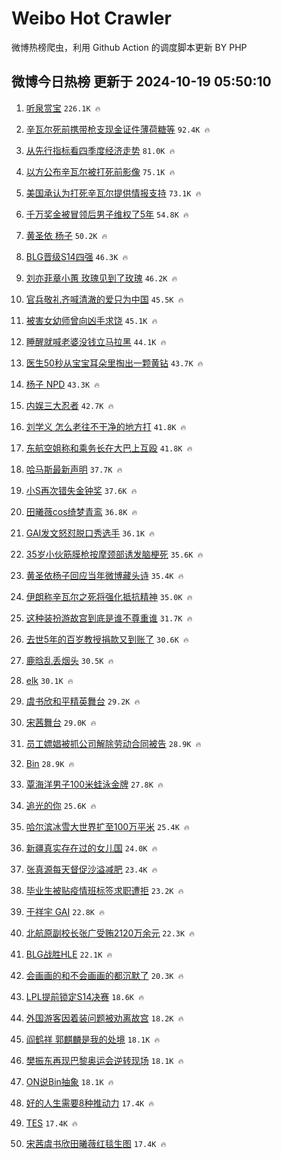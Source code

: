# Weibo Hot Crawler 



微博热榜爬虫，利用 Github Action 的调度脚本更新 BY PHP 


## 微博今日热榜 更新于 2024-10-19 05:50:10 
1. [听泉赏宝](https://s.weibo.com/weibo?q=%23%E5%90%AC%E6%B3%89%E8%B5%8F%E5%AE%9D%23&t=31&band_rank=1&Refer=top) `226.1K 🔥` 

1. [辛瓦尔死前携带枪支现金证件薄荷糖等](https://s.weibo.com/weibo?q=%23%E8%BE%9B%E7%93%A6%E5%B0%94%E6%AD%BB%E5%89%8D%E6%90%BA%E5%B8%A6%E6%9E%AA%E6%94%AF%E7%8E%B0%E9%87%91%E8%AF%81%E4%BB%B6%E8%96%84%E8%8D%B7%E7%B3%96%E7%AD%89%23&t=31&band_rank=2&Refer=top) `92.4K 🔥` 

1. [从先行指标看四季度经济走势](https://s.weibo.com/weibo?q=%23%E4%BB%8E%E5%85%88%E8%A1%8C%E6%8C%87%E6%A0%87%E7%9C%8B%E5%9B%9B%E5%AD%A3%E5%BA%A6%E7%BB%8F%E6%B5%8E%E8%B5%B0%E5%8A%BF%23&t=31&band_rank=3&Refer=top) `81.0K 🔥` 

1. [以方公布辛瓦尔被打死前影像](https://s.weibo.com/weibo?q=%23%E4%BB%A5%E6%96%B9%E5%85%AC%E5%B8%83%E8%BE%9B%E7%93%A6%E5%B0%94%E8%A2%AB%E6%89%93%E6%AD%BB%E5%89%8D%E5%BD%B1%E5%83%8F%23&t=31&band_rank=4&Refer=top) `75.1K 🔥` 

1. [美国承认为打死辛瓦尔提供情报支持](https://s.weibo.com/weibo?q=%23%E7%BE%8E%E5%9B%BD%E6%89%BF%E8%AE%A4%E4%B8%BA%E6%89%93%E6%AD%BB%E8%BE%9B%E7%93%A6%E5%B0%94%E6%8F%90%E4%BE%9B%E6%83%85%E6%8A%A5%E6%94%AF%E6%8C%81%23&t=31&band_rank=5&Refer=top) `73.1K 🔥` 

1. [千万奖金被冒领后男子维权了5年](https://s.weibo.com/weibo?q=%23%E5%8D%83%E4%B8%87%E5%A5%96%E9%87%91%E8%A2%AB%E5%86%92%E9%A2%86%E5%90%8E%E7%94%B7%E5%AD%90%E7%BB%B4%E6%9D%83%E4%BA%865%E5%B9%B4%23&t=31&band_rank=6&Refer=top) `54.8K 🔥` 

1. [黄圣依 杨子](https://s.weibo.com/weibo?q=%E9%BB%84%E5%9C%A3%E4%BE%9D%20%E6%9D%A8%E5%AD%90&t=31&band_rank=7&Refer=top) `50.2K 🔥` 

1. [BLG晋级S14四强](https://s.weibo.com/weibo?q=BLG%E6%99%8B%E7%BA%A7S14%E5%9B%9B%E5%BC%BA&t=31&band_rank=8&Refer=top) `46.3K 🔥` 

1. [刘亦菲章小蕙 玫瑰见到了玫瑰](https://s.weibo.com/weibo?q=%E5%88%98%E4%BA%A6%E8%8F%B2%E7%AB%A0%E5%B0%8F%E8%95%99%20%E7%8E%AB%E7%91%B0%E8%A7%81%E5%88%B0%E4%BA%86%E7%8E%AB%E7%91%B0&t=31&band_rank=9&Refer=top) `46.2K 🔥` 

1. [官兵敬礼齐喊清澈的爱只为中国](https://s.weibo.com/weibo?q=%23%E5%AE%98%E5%85%B5%E6%95%AC%E7%A4%BC%E9%BD%90%E5%96%8A%E6%B8%85%E6%BE%88%E7%9A%84%E7%88%B1%E5%8F%AA%E4%B8%BA%E4%B8%AD%E5%9B%BD%23&t=31&band_rank=10&Refer=top) `45.5K 🔥` 

1. [被害女幼师曾向凶手求饶](https://s.weibo.com/weibo?q=%23%E8%A2%AB%E5%AE%B3%E5%A5%B3%E5%B9%BC%E5%B8%88%E6%9B%BE%E5%90%91%E5%87%B6%E6%89%8B%E6%B1%82%E9%A5%B6%23&t=31&band_rank=11&Refer=top) `45.1K 🔥` 

1. [睡醒就喊老婆没钱立马拉黑](https://s.weibo.com/weibo?q=%23%E7%9D%A1%E9%86%92%E5%B0%B1%E5%96%8A%E8%80%81%E5%A9%86%E6%B2%A1%E9%92%B1%E7%AB%8B%E9%A9%AC%E6%8B%89%E9%BB%91%23&t=31&band_rank=12&Refer=top) `44.1K 🔥` 

1. [医生50秒从宝宝耳朵里掏出一颗黄钻](https://s.weibo.com/weibo?q=%23%E5%8C%BB%E7%94%9F50%E7%A7%92%E4%BB%8E%E5%AE%9D%E5%AE%9D%E8%80%B3%E6%9C%B5%E9%87%8C%E6%8E%8F%E5%87%BA%E4%B8%80%E9%A2%97%E9%BB%84%E9%92%BB%23&t=31&band_rank=13&Refer=top) `43.7K 🔥` 

1. [杨子 NPD](https://s.weibo.com/weibo?q=%E6%9D%A8%E5%AD%90%20NPD&t=31&band_rank=14&Refer=top) `43.3K 🔥` 

1. [内娱三大忍者](https://s.weibo.com/weibo?q=%E5%86%85%E5%A8%B1%E4%B8%89%E5%A4%A7%E5%BF%8D%E8%80%85&t=31&band_rank=15&Refer=top) `42.7K 🔥` 

1. [刘学义 怎么老往不干净的地方打](https://s.weibo.com/weibo?q=%E5%88%98%E5%AD%A6%E4%B9%89%20%E6%80%8E%E4%B9%88%E8%80%81%E5%BE%80%E4%B8%8D%E5%B9%B2%E5%87%80%E7%9A%84%E5%9C%B0%E6%96%B9%E6%89%93&t=31&band_rank=16&Refer=top) `41.8K 🔥` 

1. [东航空姐称和乘务长在大巴上互殴](https://s.weibo.com/weibo?q=%23%E4%B8%9C%E8%88%AA%E7%A9%BA%E5%A7%90%E7%A7%B0%E5%92%8C%E4%B9%98%E5%8A%A1%E9%95%BF%E5%9C%A8%E5%A4%A7%E5%B7%B4%E4%B8%8A%E4%BA%92%E6%AE%B4%23&t=31&band_rank=17&Refer=top) `41.8K 🔥` 

1. [哈马斯最新声明](https://s.weibo.com/weibo?q=%23%E5%93%88%E9%A9%AC%E6%96%AF%E6%9C%80%E6%96%B0%E5%A3%B0%E6%98%8E%23&t=31&band_rank=18&Refer=top) `37.7K 🔥` 

1. [小S再次错失金钟奖](https://s.weibo.com/weibo?q=%23%E5%B0%8FS%E5%86%8D%E6%AC%A1%E9%94%99%E5%A4%B1%E9%87%91%E9%92%9F%E5%A5%96%23&t=31&band_rank=19&Refer=top) `37.6K 🔥` 

1. [田曦薇cos绮梦青鸾](https://s.weibo.com/weibo?q=%23%E7%94%B0%E6%9B%A6%E8%96%87cos%E7%BB%AE%E6%A2%A6%E9%9D%92%E9%B8%BE%23&t=31&band_rank=20&Refer=top) `36.8K 🔥` 

1. [GAI发文怒怼脱口秀选手](https://s.weibo.com/weibo?q=%23GAI%E5%8F%91%E6%96%87%E6%80%92%E6%80%BC%E8%84%B1%E5%8F%A3%E7%A7%80%E9%80%89%E6%89%8B%23&t=31&band_rank=21&Refer=top) `36.1K 🔥` 

1. [35岁小伙筋膜枪按摩颈部诱发脑梗死](https://s.weibo.com/weibo?q=%2335%E5%B2%81%E5%B0%8F%E4%BC%99%E7%AD%8B%E8%86%9C%E6%9E%AA%E6%8C%89%E6%91%A9%E9%A2%88%E9%83%A8%E8%AF%B1%E5%8F%91%E8%84%91%E6%A2%97%E6%AD%BB%23&t=31&band_rank=22&Refer=top) `35.6K 🔥` 

1. [黄圣依杨子回应当年微博藏头诗](https://s.weibo.com/weibo?q=%E9%BB%84%E5%9C%A3%E4%BE%9D%E6%9D%A8%E5%AD%90%E5%9B%9E%E5%BA%94%E5%BD%93%E5%B9%B4%E5%BE%AE%E5%8D%9A%E8%97%8F%E5%A4%B4%E8%AF%97&t=31&band_rank=23&Refer=top) `35.4K 🔥` 

1. [伊朗称辛瓦尔之死将强化抵抗精神](https://s.weibo.com/weibo?q=%23%E4%BC%8A%E6%9C%97%E7%A7%B0%E8%BE%9B%E7%93%A6%E5%B0%94%E4%B9%8B%E6%AD%BB%E5%B0%86%E5%BC%BA%E5%8C%96%E6%8A%B5%E6%8A%97%E7%B2%BE%E7%A5%9E%23&t=31&band_rank=24&Refer=top) `35.0K 🔥` 

1. [这种装扮游故宫到底是谁不尊重谁](https://s.weibo.com/weibo?q=%23%E8%BF%99%E7%A7%8D%E8%A3%85%E6%89%AE%E6%B8%B8%E6%95%85%E5%AE%AB%E5%88%B0%E5%BA%95%E6%98%AF%E8%B0%81%E4%B8%8D%E5%B0%8A%E9%87%8D%E8%B0%81%23&t=31&band_rank=25&Refer=top) `31.7K 🔥` 

1. [去世5年的百岁教授捐款又到账了](https://s.weibo.com/weibo?q=%23%E5%8E%BB%E4%B8%965%E5%B9%B4%E7%9A%84%E7%99%BE%E5%B2%81%E6%95%99%E6%8E%88%E6%8D%90%E6%AC%BE%E5%8F%88%E5%88%B0%E8%B4%A6%E4%BA%86%23&t=31&band_rank=26&Refer=top) `30.6K 🔥` 

1. [鹿晗乱丢烟头](https://s.weibo.com/weibo?q=%23%E9%B9%BF%E6%99%97%E4%B9%B1%E4%B8%A2%E7%83%9F%E5%A4%B4%23&t=31&band_rank=27&Refer=top) `30.5K 🔥` 

1. [elk](https://s.weibo.com/weibo?q=elk&t=31&band_rank=28&Refer=top) `30.1K 🔥` 

1. [虞书欣和平精英舞台](https://s.weibo.com/weibo?q=%E8%99%9E%E4%B9%A6%E6%AC%A3%E5%92%8C%E5%B9%B3%E7%B2%BE%E8%8B%B1%E8%88%9E%E5%8F%B0&t=31&band_rank=29&Refer=top) `29.2K 🔥` 

1. [宋茜舞台](https://s.weibo.com/weibo?q=%E5%AE%8B%E8%8C%9C%E8%88%9E%E5%8F%B0&t=31&band_rank=30&Refer=top) `29.0K 🔥` 

1. [员工嫖娼被抓公司解除劳动合同被告](https://s.weibo.com/weibo?q=%23%E5%91%98%E5%B7%A5%E5%AB%96%E5%A8%BC%E8%A2%AB%E6%8A%93%E5%85%AC%E5%8F%B8%E8%A7%A3%E9%99%A4%E5%8A%B3%E5%8A%A8%E5%90%88%E5%90%8C%E8%A2%AB%E5%91%8A%23&t=31&band_rank=31&Refer=top) `28.9K 🔥` 

1. [Bin](https://s.weibo.com/weibo?q=Bin&t=31&band_rank=32&Refer=top) `28.9K 🔥` 

1. [覃海洋男子100米蛙泳金牌](https://s.weibo.com/weibo?q=%23%E8%A6%83%E6%B5%B7%E6%B4%8B%E7%94%B7%E5%AD%90100%E7%B1%B3%E8%9B%99%E6%B3%B3%E9%87%91%E7%89%8C%23&t=31&band_rank=33&Refer=top) `27.8K 🔥` 

1. [追光的你](https://s.weibo.com/weibo?q=%23%E8%BF%BD%E5%85%89%E7%9A%84%E4%BD%A0%23&t=31&band_rank=34&Refer=top) `25.6K 🔥` 

1. [哈尔滨冰雪大世界扩至100万平米](https://s.weibo.com/weibo?q=%23%E5%93%88%E5%B0%94%E6%BB%A8%E5%86%B0%E9%9B%AA%E5%A4%A7%E4%B8%96%E7%95%8C%E6%89%A9%E8%87%B3100%E4%B8%87%E5%B9%B3%E7%B1%B3%23&t=31&band_rank=35&Refer=top) `25.4K 🔥` 

1. [新疆真实存在过的女儿国](https://s.weibo.com/weibo?q=%23%E6%96%B0%E7%96%86%E7%9C%9F%E5%AE%9E%E5%AD%98%E5%9C%A8%E8%BF%87%E7%9A%84%E5%A5%B3%E5%84%BF%E5%9B%BD%23&t=31&band_rank=36&Refer=top) `24.0K 🔥` 

1. [张真源每天督促沙溢减肥](https://s.weibo.com/weibo?q=%23%E5%BC%A0%E7%9C%9F%E6%BA%90%E6%AF%8F%E5%A4%A9%E7%9D%A3%E4%BF%83%E6%B2%99%E6%BA%A2%E5%87%8F%E8%82%A5%23&t=31&band_rank=37&Refer=top) `23.4K 🔥` 

1. [毕业生被贴疫情班标签求职遭拒](https://s.weibo.com/weibo?q=%23%E6%AF%95%E4%B8%9A%E7%94%9F%E8%A2%AB%E8%B4%B4%E7%96%AB%E6%83%85%E7%8F%AD%E6%A0%87%E7%AD%BE%E6%B1%82%E8%81%8C%E9%81%AD%E6%8B%92%23&t=31&band_rank=38&Refer=top) `23.2K 🔥` 

1. [于祥宇 GAI](https://s.weibo.com/weibo?q=%E4%BA%8E%E7%A5%A5%E5%AE%87%20GAI&t=31&band_rank=39&Refer=top) `22.8K 🔥` 

1. [北航原副校长张广受贿2120万余元](https://s.weibo.com/weibo?q=%23%E5%8C%97%E8%88%AA%E5%8E%9F%E5%89%AF%E6%A0%A1%E9%95%BF%E5%BC%A0%E5%B9%BF%E5%8F%97%E8%B4%BF2120%E4%B8%87%E4%BD%99%E5%85%83%23&t=31&band_rank=40&Refer=top) `22.3K 🔥` 

1. [BLG战胜HLE](https://s.weibo.com/weibo?q=%23BLG%E6%88%98%E8%83%9CHLE%23&t=31&band_rank=41&Refer=top) `22.1K 🔥` 

1. [会画画的和不会画画的都沉默了](https://s.weibo.com/weibo?q=%E4%BC%9A%E7%94%BB%E7%94%BB%E7%9A%84%E5%92%8C%E4%B8%8D%E4%BC%9A%E7%94%BB%E7%94%BB%E7%9A%84%E9%83%BD%E6%B2%89%E9%BB%98%E4%BA%86&t=31&band_rank=42&Refer=top) `20.3K 🔥` 

1. [LPL提前锁定S14决赛](https://s.weibo.com/weibo?q=LPL%E6%8F%90%E5%89%8D%E9%94%81%E5%AE%9AS14%E5%86%B3%E8%B5%9B&t=31&band_rank=43&Refer=top) `18.6K 🔥` 

1. [外国游客因着装问题被劝离故宫](https://s.weibo.com/weibo?q=%23%E5%A4%96%E5%9B%BD%E6%B8%B8%E5%AE%A2%E5%9B%A0%E7%9D%80%E8%A3%85%E9%97%AE%E9%A2%98%E8%A2%AB%E5%8A%9D%E7%A6%BB%E6%95%85%E5%AE%AB%23&t=31&band_rank=44&Refer=top) `18.2K 🔥` 

1. [阎鹤祥 郭麒麟是我的处境](https://s.weibo.com/weibo?q=%E9%98%8E%E9%B9%A4%E7%A5%A5%20%E9%83%AD%E9%BA%92%E9%BA%9F%E6%98%AF%E6%88%91%E7%9A%84%E5%A4%84%E5%A2%83&t=31&band_rank=45&Refer=top) `18.1K 🔥` 

1. [樊振东再现巴黎奥运会逆转现场](https://s.weibo.com/weibo?q=%23%E6%A8%8A%E6%8C%AF%E4%B8%9C%E5%86%8D%E7%8E%B0%E5%B7%B4%E9%BB%8E%E5%A5%A5%E8%BF%90%E4%BC%9A%E9%80%86%E8%BD%AC%E7%8E%B0%E5%9C%BA%23&t=31&band_rank=46&Refer=top) `18.1K 🔥` 

1. [ON说Bin抽象](https://s.weibo.com/weibo?q=%23ON%E8%AF%B4Bin%E6%8A%BD%E8%B1%A1%23&t=31&band_rank=47&Refer=top) `18.1K 🔥` 

1. [好的人生需要8种推动力](https://s.weibo.com/weibo?q=%23%E5%A5%BD%E7%9A%84%E4%BA%BA%E7%94%9F%E9%9C%80%E8%A6%818%E7%A7%8D%E6%8E%A8%E5%8A%A8%E5%8A%9B%23&t=31&band_rank=48&Refer=top) `17.4K 🔥` 

1. [TES](https://s.weibo.com/weibo?q=TES&t=31&band_rank=49&Refer=top) `17.4K 🔥` 

1. [宋茜虞书欣田曦薇红毯生图](https://s.weibo.com/weibo?q=%23%E5%AE%8B%E8%8C%9C%E8%99%9E%E4%B9%A6%E6%AC%A3%E7%94%B0%E6%9B%A6%E8%96%87%E7%BA%A2%E6%AF%AF%E7%94%9F%E5%9B%BE%23&t=31&band_rank=50&Refer=top) `17.4K 🔥` 

